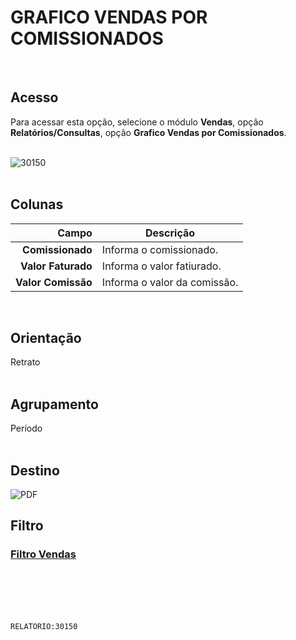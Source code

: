 # GRAFICO VENDAS POR COMISSIONADOS
<br>

## Acesso
Para acessar esta opção, selecione o módulo **Vendas**, opção **Relatórios/Consultas**, opção **Grafico Vendas por Comissionados**.
<br>
<br>

![30150](https://raw.githubusercontent.com/netforcews/docs-siscom/master/relatorios/imagens/30150.png)
<br>
<br>

## Colunas
Campo | Descrição
--:|---
**Comissionado** | Informa o comissionado.
**Valor Faturado** | Informa o valor fatiurado.
**Valor Comissão** | Informa o valor da comissão.
<br>

## Orientação
Retrato   
<br>

## Agrupamento
Período   
<br>

## Destino
 ![PDF](https://raw.githubusercontent.com/netforcews/docs-siscom/master/relatorios/imagens/pdf-48.png)
<br>

## Filtro
### [Filtro Vendas](/geral/rep-filtro-vendas.md)
<br>
<br>
<br>
<br>

```RELATORIO:30150```

